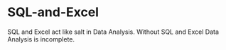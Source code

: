 # SQL-and-Excel
SQL and Excel act like salt in Data Analysis. Without SQL and Excel Data Analysis is incomplete.
